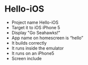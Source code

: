 # Hello-iOS
+ Project name Hello-iOS
+ Target it to iOS iPhone 5
+ Display "Go Seahawks!"
+ App name on homescreen is “hello”
+ It builds correctly
+ It runs inside the emulator
+ It runs on an iPhone5
+ Screen include
